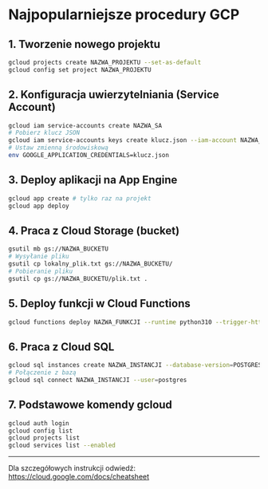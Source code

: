 # Najpopularniejsze procedury GCP

## 1. Tworzenie nowego projektu
```bash
gcloud projects create NAZWA_PROJEKTU --set-as-default
gcloud config set project NAZWA_PROJEKTU
```

## 2. Konfiguracja uwierzytelniania (Service Account)
```bash
gcloud iam service-accounts create NAZWA_SA
# Pobierz klucz JSON
gcloud iam service-accounts keys create klucz.json --iam-account NAZWA_SA@NAZWA_PROJEKTU.iam.gserviceaccount.com
# Ustaw zmienną środowiskową
env GOOGLE_APPLICATION_CREDENTIALS=klucz.json
```

## 3. Deploy aplikacji na App Engine
```bash
gcloud app create # tylko raz na projekt
gcloud app deploy
```

## 4. Praca z Cloud Storage (bucket)
```bash
gsutil mb gs://NAZWA_BUCKETU
# Wysyłanie pliku
gsutil cp lokalny_plik.txt gs://NAZWA_BUCKETU/
# Pobieranie pliku
gsutil cp gs://NAZWA_BUCKETU/plik.txt .
```

## 5. Deploy funkcji w Cloud Functions
```bash
gcloud functions deploy NAZWA_FUNKCJI --runtime python310 --trigger-http --allow-unauthenticated
```

## 6. Praca z Cloud SQL
```bash
gcloud sql instances create NAZWA_INSTANCJI --database-version=POSTGRES_14 --region=europe-west1
# Połączenie z bazą
gcloud sql connect NAZWA_INSTANCJI --user=postgres
```

## 7. Podstawowe komendy gcloud
```bash
gcloud auth login
gcloud config list
gcloud projects list
gcloud services list --enabled
```

---
Dla szczegółowych instrukcji odwiedź: https://cloud.google.com/docs/cheatsheet 